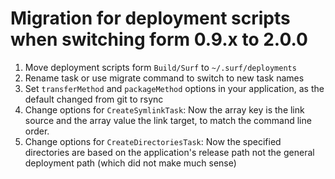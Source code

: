# Migration for deployment scripts when switching form 0.9.x to 2.0.0

1. Move deployment scripts form `Build/Surf` to `~/.surf/deployments`
1. Rename task or use migrate command to switch to new task names
1. Set `transferMethod` and `packageMethod` options in your application, as the default changed from git to rsync 
1. Change options for `CreateSymlinkTask`: Now the array key is the link source and the array value the link target, to match the command line order.
1. Change options for `CreateDirectoriesTask`: Now the specified directories are based on the application's release path not the general deployment path (which did not make much sense)
